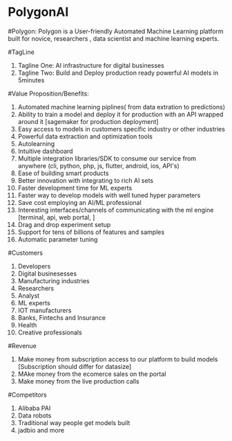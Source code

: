 # PolygonAI


#Polygon: Polygon is a User-friendly Automated Machine Learning platform built for novice, researchers , data scientist and machine learning experts.

#TagLine
1. Tagline One: AI infrastructure for digital businesses
2. Tagline Two: Build and Deploy production ready powerful AI models in 5minutes

#Value Proposition/Benefits: 
1. Automated machine learning piplines( from data extration to predictions)
2. Ability to train a model and deploy it for production with an API wrapped around it [sagemaker for production deployment]
3. Easy access to models in customers specific industry or other industries
4. Powerful data extraction and optimization tools
5. Autolearning
6. Intuitive dashboard
7. Multiple integration libraries/SDK to consume our service from anywhere (cli, python, php, js, flutter, android, ios, API's) 
8. Ease of building smart products
9. Better innovation with integrating to rich AI sets
10. Faster development time for ML experts
11. Faster way to develop models with well tuned hyper parameters
12. Save cost employing an AI/ML professional
13. Interesting interfaces/channels of communicating with the ml engine [terminal, api, web portal, ]
14. Drag and drop experiment setup
15. Support for tens of billions of features and samples
16. Automatic parameter tuning 

#Customers
1. Developers
2. Digital businesesses 
3. Manufacturing industries
4. Researchers
5. Analyst
6. ML experts
7. IOT manufacturers 
8. Banks, Fintechs and Insurance
9. Health
10. Creative professionals

#Revenue
1. Make money from subscription access to our platform to build models  [Subscription should differ for datasize]
2. MAke money from the ecomerce sales on the portal
3. Make money from the live production calls

#Competitors
1. Alibaba PAI
2. Data robots
3. Traditional way people get models built
4. jadbio and more



